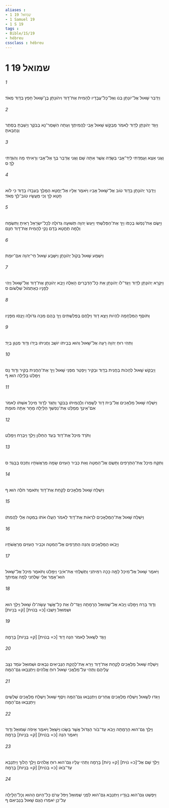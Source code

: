 ```yaml
---
aliases : 
- 1 שמואל 19
- 1 Samuel 19
- 1 S 19
tags : 
- Bible/1S/19
- hébreu
cssclass : hébreu
---
```


# 1 שמואל 19

###### 1
וַיְדַבֵּר שָׁאוּל אֶל־יֹונָתָן בְּנֹו וְאֶל־כָּל־עֲבָדָיו לְהָמִית אֶת־דָּוִד וִיהֹונָתָן בֶּן־שָׁאוּל חָפֵץ בְּדָוִד מְאֹד׃
###### 2
וַיַּגֵּד יְהֹונָתָן לְדָוִד לֵאמֹר מְבַקֵּשׁ שָׁאוּל אָבִי לַהֲמִיתֶךָ וְעַתָּה הִשָּׁמֶר־נָא בַבֹּקֶר וְיָשַׁבְתָּ בַסֵּתֶר וְנַחְבֵּאתָ׃
###### 3
וַאֲנִי אֵצֵא וְעָמַדְתִּי לְיַד־אָבִי בַּשָּׂדֶה אֲשֶׁר אַתָּה שָׁם וַאֲנִי אֲדַבֵּר בְּךָ אֶל־אָבִי וְרָאִיתִי מָה וְהִגַּדְתִּי לָךְ׃ ס
###### 4
וַיְדַבֵּר יְהֹונָתָן בְּדָוִד טֹוב אֶל־שָׁאוּל אָבִיו וַיֹּאמֶר אֵלָיו אַל־יֶחֱטָא הַמֶּלֶךְ בְּעַבְדֹּו בְדָוִד כִּי לֹוא חָטָא לָךְ וְכִי מַעֲשָׂיו טֹוב־לְךָ מְאֹד׃
###### 5
וַיָּשֶׂם אֶת־נַפְשֹׁו בְכַפֹּו וַיַּךְ אֶת־הַפְּלִשְׁתִּי וַיַּעַשׂ יְהוָה תְּשׁוּעָה גְדֹולָה לְכָל־יִשְׂרָאֵל רָאִיתָ וַתִּשְׂמָח וְלָמָּה תֶחֱטָא בְּדָם נָקִי לְהָמִית אֶת־דָּוִד חִנָּם׃
###### 6
וַיִּשְׁמַע שָׁאוּל בְּקֹול יְהֹונָתָן וַיִּשָּׁבַע שָׁאוּל חַי־יְהוָה אִם־יוּמָת׃
###### 7
וַיִּקְרָא יְהֹונָתָן לְדָוִד וַיַּגֶּד־לֹו יְהֹונָתָן אֵת כָּל־הַדְּבָרִים הָאֵלֶּה וַיָּבֵא יְהֹונָתָן אֶת־דָּוִד אֶל־שָׁאוּל וַיְהִי לְפָנָיו כְּאֶתְמֹול שִׁלְשֹׁום׃ ס
###### 8
וַתֹּוסֶף הַמִּלְחָמָה לִהְיֹות וַיֵּצֵא דָוִד וַיִּלָּחֶם בַּפְּלִשְׁתִּים וַיַּךְ בָּהֶם מַכָּה גְדֹולָה וַיָּנֻסוּ מִפָּנָיו׃
###### 9
וַתְּהִי רוּחַ יְהוָה רָעָה אֶל־שָׁאוּל וְהוּא בְּבֵיתֹו יֹושֵׁב וַחֲנִיתֹו בְּיָדֹו וְדָוִד מְנַגֵּן בְּיָד׃
###### 10
וַיְבַקֵּשׁ שָׁאוּל לְהַכֹּות בַּחֲנִית בְּדָוִד וּבַקִּיר וַיִּפְטַר מִפְּנֵי שָׁאוּל וַיַּךְ אֶת־הַחֲנִית בַּקִּיר וְדָוִד נָס וַיִּמָּלֵט בַּלַּיְלָה הוּא׃ ף
###### 11
וַיִּשְׁלַח שָׁאוּל מַלְאָכִים אֶל־בֵּית דָּוִד לְשָׁמְרֹו וְלַהֲמִיתֹו בַּבֹּקֶר וַתַּגֵּד לְדָוִד מִיכַל אִשְׁתֹּו לֵאמֹר אִם־אֵינְךָ מְמַלֵּט אֶת־נַפְשְׁךָ הַלַּיְלָה מָחָר אַתָּה מוּמָת׃
###### 12
וַתֹּרֶד מִיכַל אֶת־דָּוִד בְּעַד הַחַלֹּון וַיֵּלֶךְ וַיִּבְרַח וַיִּמָּלֵט׃
###### 13
וַתִּקַּח מִיכַל אֶת־הַתְּרָפִים וַתָּשֶׂם אֶל־הַמִּטָּה וְאֵת כְּבִיר הָעִזִּים שָׂמָה מְרַאֲשֹׁתָיו וַתְּכַס בַּבָּגֶד׃ ס
###### 14
וַיִּשְׁלַח שָׁאוּל מַלְאָכִים לָקַחַת אֶת־דָּוִד וַתֹּאמֶר חֹלֶה הוּא׃ ף
###### 15
וַיִּשְׁלַח שָׁאוּל אֶת־הַמַּלְאָכִים לִרְאֹות אֶת־דָּוִד לֵאמֹר הַעֲלוּ אֹתֹו בַמִּטָּה אֵלַי לַהֲמִתֹו׃
###### 16
וַיָּבֹאוּ הַמַּלְאָכִים וְהִנֵּה הַתְּרָפִים אֶל־הַמִּטָּה וּכְבִיר הָעִזִּים מְרַאֲשֹׁתָיו׃
###### 17
וַיֹּאמֶר שָׁאוּל אֶל־מִיכַל לָמָּה כָּכָה רִמִּיתִנִי וַתְּשַׁלְּחִי אֶת־אֹיְבִי וַיִּמָּלֵט וַתֹּאמֶר מִיכַל אֶל־שָׁאוּל הוּא־אָמַר אֵלַי שַׁלְּחִנִי לָמָה אֲמִיתֵךְ׃
###### 18
וְדָוִד בָּרַח וַיִּמָּלֵט וַיָּבֹא אֶל־שְׁמוּאֵל הָרָמָתָה וַיַּגֶּד־לֹו אֵת כָּל־אֲשֶׁר עָשָׂה־לֹו שָׁאוּל וַיֵּלֶךְ הוּא וּשְׁמוּאֵל וַיֵּשְׁבוּ [כ= בְּנֹוִית] [ק= בְּנָיֹות]׃
###### 19
וַיֻּגַּד לְשָׁאוּל לֵאמֹר הִנֵּה דָוִד [כ= בְּנֹוִית] [ק= בְּנָיֹות] בָּרָמָה׃
###### 20
וַיִּשְׁלַח שָׁאוּל מַלְאָכִים לָקַחַת אֶת־דָּוִד וַיַּרְא אֶת־לַהֲקַת הַנְּבִיאִים נִבְּאִים וּשְׁמוּאֵל עֹמֵד נִצָּב עֲלֵיהֶם וַתְּהִי עַל־מַלְאֲכֵי שָׁאוּל רוּחַ אֱלֹהִים וַיִּתְנַבְּאוּ גַּם־הֵמָּה׃
###### 21
וַיַּגִּדוּ לְשָׁאוּל וַיִּשְׁלַח מַלְאָכִים אֲחֵרִים וַיִּתְנַבְּאוּ גַּם־הֵמָּה וַיֹּסֶף שָׁאוּל וַיִּשְׁלַח מַלְאָכִים שְׁלִשִׁים וַיִּתְנַבְּאוּ גַּם־הֵמָּה׃
###### 22
וַיֵּלֶךְ גַּם־הוּא הָרָמָתָה וַיָּבֹא עַד־בֹּור הַגָּדֹול אֲשֶׁר בַּשֶּׂכוּ וַיִּשְׁאַל וַיֹּאמֶר אֵיפֹה שְׁמוּאֵל וְדָוִד וַיֹּאמֶר הִנֵּה [כ= בְּנֹוִית] [ק= בְּנָיֹות] בָּרָמָה׃
###### 23
וַיֵּלֶךְ שָׁם אֶל־[כ= נֹוִית] [ק= נָיֹות] בָּרָמָה וַתְּהִי עָלָיו גַּם־הוּא רוּחַ אֱלֹהִים וַיֵּלֶךְ הָלֹוךְ וַיִּתְנַבֵּא עַד־בֹּאֹו [כ= בְּנֹוִית] [ק= בְּנָיֹות] בָּרָמָה׃
###### 24
וַיִּפְשַׁט גַּם־הוּא בְּגָדָיו וַיִּתְנַבֵּא גַם־הוּא לִפְנֵי שְׁמוּאֵל וַיִּפֹּל עָרֹם כָּל־הַיֹּום הַהוּא וְכָל־הַלָּיְלָה עַל־כֵּן יֹאמְרוּ הֲגַם שָׁאוּל בַּנְּבִיאִם׃ ף
